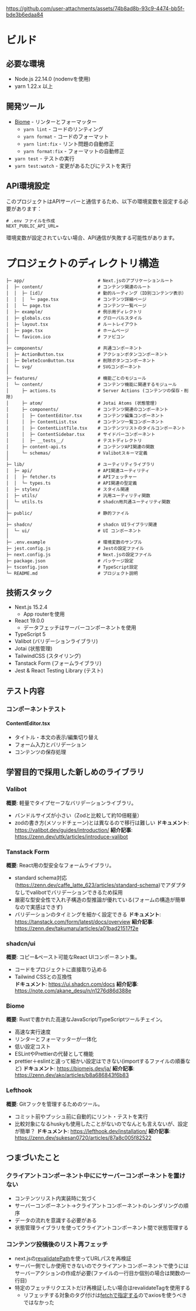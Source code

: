 https://github.com/user-attachments/assets/74b8ad8b-93c9-4474-bb5f-bde3b6edaa84



# ビルド

## 必要な環境

- Node.js 22.14.0 (nodenvを使用)
- yarn 1.22.x 以上




## 開発ツール

- [Biome](https://biomejs.dev/) - リンターとフォーマッター
  - `yarn lint` - コードのリンティング
  - `yarn format` - コードのフォーマット
  - `yarn lint:fix` - リント問題の自動修正
  - `yarn format:fix` - フォーマットの自動修正
- `yarn test` - テストの実行
- `yarn test:watch` - 変更があるたびにテストを実行



## API環境設定

このプロジェクトはAPIサーバーと通信するため、以下の環境変数を設定する必要があります：

```
# .env ファイルを作成
NEXT_PUBLIC_API_URL=
```

環境変数が設定されていない場合、API通信が失敗する可能性があります。



# プロジェクトのディレクトリ構造

```
├─ app/                            # Next.jsのアプリケーションルート
│  ├─ content/                     # コンテンツ関連のルート
│  │  ├─ [id]/                     # 動的ルーティング（ID別コンテンツ表示）
│  │  │  └─ page.tsx               # コンテンツ詳細ページ
│  │  └─ page.tsx                  # コンテンツ一覧ページ
│  ├─ example/                     # 例示用ディレクトリ
│  ├─ globals.css                  # グローバルスタイル
│  ├─ layout.tsx                   # ルートレイアウト
│  ├─ page.tsx                     # ホームページ
│  └─ favicon.ico                  # ファビコン
│
├─ components/                     # 共通コンポーネント
│  ├─ ActionButton.tsx             # アクションボタンコンポーネント
│  ├─ DeleteIconButton.tsx         # 削除ボタンコンポーネント
│  └─ svg/                         # SVGコンポーネント
│
├─ features/                       # 機能ごとのモジュール
│  └─ content/                     # コンテンツ機能に関連するモジュール
│     ├─ actions.ts                # Server Actions (コンテンツの保存・削除)
│     ├─ atom/                     # Jotai Atoms (状態管理)
│     ├─ components/               # コンテンツ関連のコンポーネント
│     │  ├─ ContentEditor.tsx      # コンテンツ編集コンポーネント
│     │  ├─ ContentList.tsx        # コンテンツ一覧コンポーネント
│     │  ├─ ContentListTile.tsx    # コンテンツリストのタイルコンポーネント
│     │  ├─ ContentSidebar.tsx     # サイドバーコンポーネント
│     │  ├─ __tests__/             # テストディレクトリ
│     ├─ content-api.ts            # コンテンツAPI関連の関数
│     └─ schemas/                  # Valibotスキーマ定義
│
├─ lib/                            # ユーティリティライブラリ
│  ├─ api/                         # API関連ユーティリティ
│  │  ├─ fetcher.ts                # APIフェッチャー
│  │  └─ types.ts                  # API関連の型定義
│  ├─ styles/                      # スタイル関連
│  ├─ utils/                       # 汎用ユーティリティ関数
│  └─ utils.ts                     # shadcn用共通ユーティリティ関数
│
├─ public/                         # 静的ファイル
│
├─ shadcn/                         # shadcn UIライブラリ関連
│  └─ ui/                          # UI コンポーネント
│
├─ .env.example                    # 環境変数のサンプル
├─ jest.config.js                  # Jestの設定ファイル
├─ next.config.js                  # Next.jsの設定ファイル
├─ package.json                    # パッケージ設定
├─ tsconfig.json                   # TypeScript設定
└─ README.md                       # プロジェクト説明
```

## 技術スタック

- Next.js 15.2.4
  - App routerを使用
- React 19.0.0
  - データフェッチはサーバーコンポーネントを使用
- TypeScript 5
- Valibot (バリデーションライブラリ)
- Jotai (状態管理)
- TailwindCSS (スタイリング)
- Tanstack Form (フォームライブラリ)
- Jest & React Testing Library (テスト)


## テスト内容

### コンポーネントテスト

#### ContentEditor.tsx
- タイトル・本文の表示/編集切り替え
- フォーム入力とバリデーション
- コンテンツの保存処理

## 学習目的で採用した新しめのライブラリ

### Valibot
**概要**: 軽量でタイプセーフなバリデーションライブラリ。  
- バンドルサイズが小さい（Zodと比較して約10倍軽量）
- zodの書き方(メソッドチェーン)とは異なるので移行は難しい
**ドキュメント**: https://valibot.dev/guides/introduction/
**紹介記事**: https://zenn.dev/uttk/articles/introduce-valibot

### Tanstack Form
**概要**: React用の型安全なフォームライブラリ。  
- standard schema対応(https://zenn.dev/caffe_latte_623/articles/standard-schema)でアダプタなしでvalibotでバリデーションできるため採用
- 厳密な型安全性で入れ子構造の型推論が優れている(フォームの構造が簡単なので実感はできず)
- バリデーションのタイミングを細かく設定できる
**ドキュメント**: https://tanstack.com/form/latest/docs/overview
**紹介記事**: https://zenn.dev/takumaru/articles/a01bad21517f2e

### shadcn/ui
**概要**: コピー&ペースト可能なReact UIコンポーネント集。  
- コードをプロジェクトに直接取り込める
- Tailwind CSSとの互換性  
**ドキュメント**: https://ui.shadcn.com/docs
**紹介記事**: https://note.com/akane_desu/n/n1276d86d388e

### Biome
**概要**: Rustで書かれた高速なJavaScript/TypeScriptツールチェイン。  
- 高速な実行速度
- リンターとフォーマッターが一体化
- 低い設定コスト
- ESLintやPrettierの代替として機能
- prettier＋eslintと違って細かい設定はできない(importするファイルの順番など)
**ドキュメント**: https://biomejs.dev/ja/
**紹介記事**: https://zenn.dev/ako/articles/b8a686843f6b83

### Lefthook
**概要**: Gitフックを管理するためのツール。  
- コミット前やプッシュ前に自動的にリント・テストを実行
- 比較対象になるhuskyも使用したことがないのでなんとも言えないが、設定が簡単？
**ドキュメント**: https://lefthook.dev/installation/
**紹介記事**: https://zenn.dev/sukesan0720/articles/87a8c005f82522


## つまづいたこと

### クライアントコンポーネント中ににサーバーコンポーネントを置けない
- コンテンツリスト内実装時に気づく
- サーバーコンポーネント→クライアントコンポーネントのレンダリングの順序
- データの流れを意識する必要がある
- 状態管理ライブラリを使ってクライアントコンポーネント間で状態管理する

### コンテンツ投稿後のリスト再フェッチ
- next.jsの[revalidatePath](https://nextjs.org/docs/app/api-reference/functions/revalidatePath)を使ってURLパスを再検証
- サーバー側でしか使用できないのでクライアントコンポーネントで使うにはサーバーアクションの作成が必要(ファイルの一行目か個別の場合は関数の一行目)
- 特定のフェッチリクエストだけ再検証したい場合はrevalidateTagを使用する
  - リフェッチする対象のタグ付けは[fetchで指定する](https://zenn.dev/cybozu_frontend/articles/server-actions-and-revalidate#revalidatetag-%E3%81%AE%E5%8B%95%E3%81%8D%E3%82%92%E3%81%BF%E3%81%A6%E3%81%BF%E3%82%8B)のでaxiosを使うべきではなかった
    

